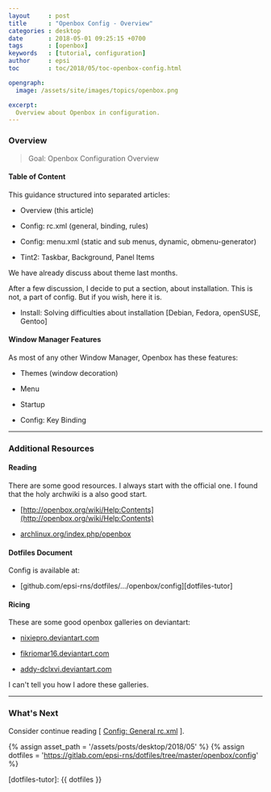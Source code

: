 ```yaml
---
layout     : post
title      : "Openbox Config - Overview"
categories : desktop
date       : 2018-05-01 09:25:15 +0700
tags       : [openbox]
keywords   : [tutorial, configuration]
author     : epsi
toc        : toc/2018/05/toc-openbox-config.html

opengraph:
  image: /assets/site/images/topics/openbox.png

excerpt:
  Overview about Openbox in configuration.
---
```


<a name="preface"></a>

### Overview

> Goal: Openbox Configuration Overview

#### Table of Content

This guidance structured into separated articles:

*	Overview (this article)

*	Config: rc.xml (general, binding, rules)

*	Config: menu.xml (static and sub menus, dynamic, obmenu-generator)

*	Tint2: Taskbar, Background, Panel Items

We have already discuss about theme last months.

After a few discussion, I decide to put a section, about installation.
This is not, a part of config. But if you wish, here it is.

*	Install: Solving difficulties about installation [Debian, Fedora, openSUSE, Gentoo]

#### Window Manager Features

As most of any other Window Manager, Openbox has these features:

*	Themes (window decoration)

*	Menu

*	Startup

*	Config: Key Binding

-- -- --

### Additional Resources

#### Reading

There are some good resources.
I always start with the official one.
I found that the holy archwiki is a also good start.


*	[http://openbox.org/wiki/Help:Contents](http://openbox.org/wiki/Help:Contents)

*	[archlinux.org/index.php/openbox](https://wiki.archlinux.org/index.php/openbox)

#### Dotfiles Document

Config is available at:

* [github.com/epsi-rns/dotfiles/.../openbox/config][dotfiles-tutor]

#### Ricing

These are some good openbox galleries on deviantart:

*	[nixiepro.deviantart.com](https://nixiepro.deviantart.com/gallery/46455703/Screenshots)

*	[fikriomar16.deviantart.com](https://fikriomar16.deviantart.com/art/Break-The-Glass-747098702)

*	[addy-dclxvi.deviantart.com](https://addy-dclxvi.deviantart.com/art/Openbox-Alchemy-733909333)

I can't tell you how I adore these galleries.

-- -- --

<a name="whats-next"></a>

### What's Next

Consider continue reading [ [Config: General rc.xml][local-part-config] ].

[//]: <> ( -- -- -- links below -- -- -- )
{% assign asset_path = '/assets/posts/desktop/2018/05' %}
{% assign dotfiles = 'https://gitlab.com/epsi-rns/dotfiles/tree/master/openbox/config' %}

[dotfiles-tutor]:  {{ dotfiles }}

[local-part-config]:  /desktop/2018/05/03/openbox-config.html


